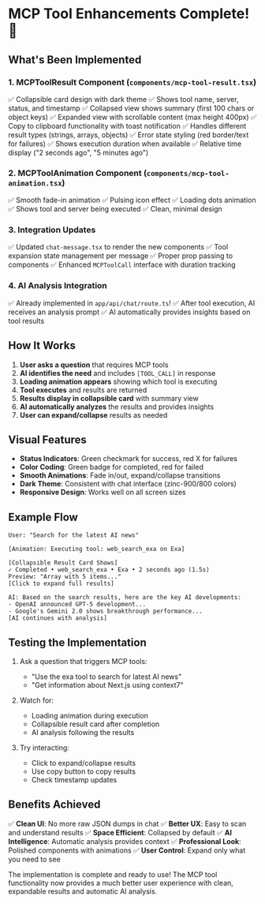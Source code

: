 # MCP Tool Enhancements Complete! 🎉

## What's Been Implemented

### 1. **MCPToolResult Component** (`components/mcp-tool-result.tsx`)
✅ Collapsible card design with dark theme
✅ Shows tool name, server, status, and timestamp
✅ Collapsed view shows summary (first 100 chars or object keys)
✅ Expanded view with scrollable content (max height 400px)
✅ Copy to clipboard functionality with toast notification
✅ Handles different result types (strings, arrays, objects)
✅ Error state styling (red border/text for failures)
✅ Shows execution duration when available
✅ Relative time display ("2 seconds ago", "5 minutes ago")

### 2. **MCPToolAnimation Component** (`components/mcp-tool-animation.tsx`)
✅ Smooth fade-in animation
✅ Pulsing icon effect
✅ Loading dots animation
✅ Shows tool and server being executed
✅ Clean, minimal design

### 3. **Integration Updates**
✅ Updated `chat-message.tsx` to render the new components
✅ Tool expansion state management per message
✅ Proper prop passing to components
✅ Enhanced `MCPToolCall` interface with duration tracking

### 4. **AI Analysis Integration**
✅ Already implemented in `app/api/chat/route.ts`!
✅ After tool execution, AI receives an analysis prompt
✅ AI automatically provides insights based on tool results

## How It Works

1. **User asks a question** that requires MCP tools
2. **AI identifies the need** and includes `[TOOL_CALL]` in response
3. **Loading animation appears** showing which tool is executing
4. **Tool executes** and results are returned
5. **Results display in collapsible card** with summary view
6. **AI automatically analyzes** the results and provides insights
7. **User can expand/collapse** results as needed

## Visual Features

- **Status Indicators**: Green checkmark for success, red X for failures
- **Color Coding**: Green badge for completed, red for failed
- **Smooth Animations**: Fade in/out, expand/collapse transitions
- **Dark Theme**: Consistent with chat interface (zinc-900/800 colors)
- **Responsive Design**: Works well on all screen sizes

## Example Flow

```
User: "Search for the latest AI news"

[Animation: Executing tool: web_search_exa on Exa]

[Collapsible Result Card Shows]
✓ Completed • web_search_exa • Exa • 2 seconds ago (1.5s)
Preview: "Array with 5 items..."
[Click to expand full results]

AI: Based on the search results, here are the key AI developments:
- OpenAI announced GPT-5 development...
- Google's Gemini 2.0 shows breakthrough performance...
[AI continues with analysis]
```

## Testing the Implementation

1. Ask a question that triggers MCP tools:
   - "Use the exa tool to search for latest AI news"
   - "Get information about Next.js using context7"

2. Watch for:
   - Loading animation during execution
   - Collapsible result card after completion
   - AI analysis following the results

3. Try interacting:
   - Click to expand/collapse results
   - Use copy button to copy results
   - Check timestamp updates

## Benefits Achieved

✅ **Clean UI**: No more raw JSON dumps in chat
✅ **Better UX**: Easy to scan and understand results
✅ **Space Efficient**: Collapsed by default
✅ **AI Intelligence**: Automatic analysis provides context
✅ **Professional Look**: Polished components with animations
✅ **User Control**: Expand only what you need to see

The implementation is complete and ready to use! The MCP tool functionality now provides a much better user experience with clean, expandable results and automatic AI analysis.
